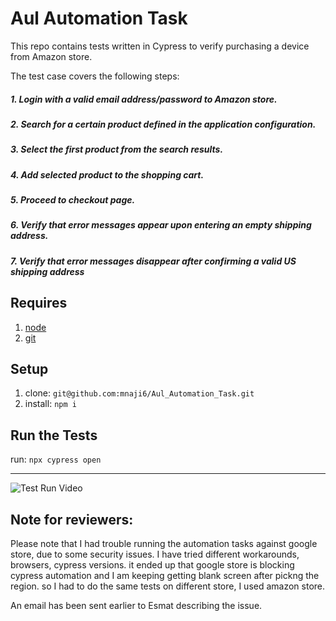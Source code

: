 # Aul Automation Task

This repo contains tests written in Cypress to verify purchasing a device from Amazon store.

The test case covers the following steps:

##### 1. Login with a valid email address/password to Amazon store.
##### 2. Search for a certain product defined in the application configuration.
##### 3. Select the first product from the search results.
##### 4. Add selected product to the shopping cart.
##### 5. Proceed to checkout page.
##### 6. Verify that error messages appear upon entering an empty shipping address.
##### 7. Verify that error messages disappear after confirming a valid US shipping address

## Requires
1. [node](https://nodejs.org/en/)
1. [git](https://git-scm.com/)

## Setup
1. clone: `git@github.com:mnaji6/Aul_Automation_Task.git`
2. install: `npm i`

## Run the Tests
run: `npx cypress open`

---

![Test Run Video](uploading)


## Note for reviewers:

Please note that I had trouble running the automation tasks against google store, due to some security issues.
I have tried different workarounds, browsers, cypress versions. 
it ended up that google store is blocking cypress automation and I am keeping getting blank screen after pickng the region.
so I had to do the same tests on different store, I used amazon store.

An email has been sent earlier to Esmat describing the issue.
